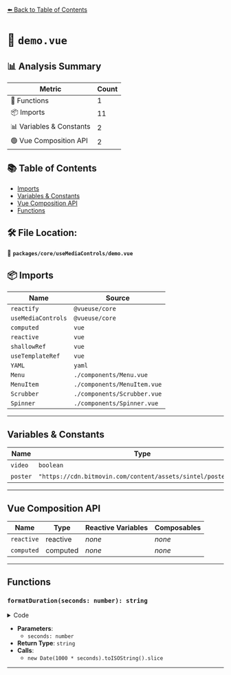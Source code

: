 [⬅️ Back to Table of Contents](../../../index.md)

# 📄 `demo.vue`

## 📊 Analysis Summary

| Metric | Count |
|--------|-------|
| 🔧 Functions | 1 |
| 📦 Imports | 11 |
| 📊 Variables & Constants | 2 |
| 🟢 Vue Composition API | 2 |

## 📚 Table of Contents

- [Imports](#imports)
- [Variables & Constants](#variables-constants)
- [Vue Composition API](#vue-composition-api)
- [Functions](#functions)

## 🛠️ File Location:
📂 **`packages/core/useMediaControls/demo.vue`**

## 📦 Imports

| Name | Source |
|------|--------|
| `reactify` | `@vueuse/core` |
| `useMediaControls` | `@vueuse/core` |
| `computed` | `vue` |
| `reactive` | `vue` |
| `shallowRef` | `vue` |
| `useTemplateRef` | `vue` |
| `YAML` | `yaml` |
| `Menu` | `./components/Menu.vue` |
| `MenuItem` | `./components/MenuItem.vue` |
| `Scrubber` | `./components/Scrubber.vue` |
| `Spinner` | `./components/Spinner.vue` |


---

## Variables & Constants

| Name | Type | Kind | Value | Exported |
|------|------|------|-------|----------|
| `video` | `boolean` | let/var | `useTemplateRef<HTMLVideoElement>('video')` | ✗ |
| `poster` | `"https://cdn.bitmovin.com/content/assets/sintel/poster.png"` | let/var | `'https://cdn.bitmovin.com/content/assets/sintel/poster.png'` | ✗ |


---

## Vue Composition API

| Name | Type | Reactive Variables | Composables |
|------|------|-------------------|-------------|
| `reactive` | reactive | *none* | *none* |
| `computed` | computed | *none* | *none* |


---

## Functions

### `formatDuration(seconds: number): string`

<details><summary>Code</summary>

```ts
function formatDuration(seconds: number) {
  return new Date(1000 * seconds).toISOString().slice(14, 19)
}
```
</details>

- **Parameters**:
  - `seconds: number`
- **Return Type**: `string`
- **Calls**:
  - `new Date(1000 * seconds).toISOString().slice`

---